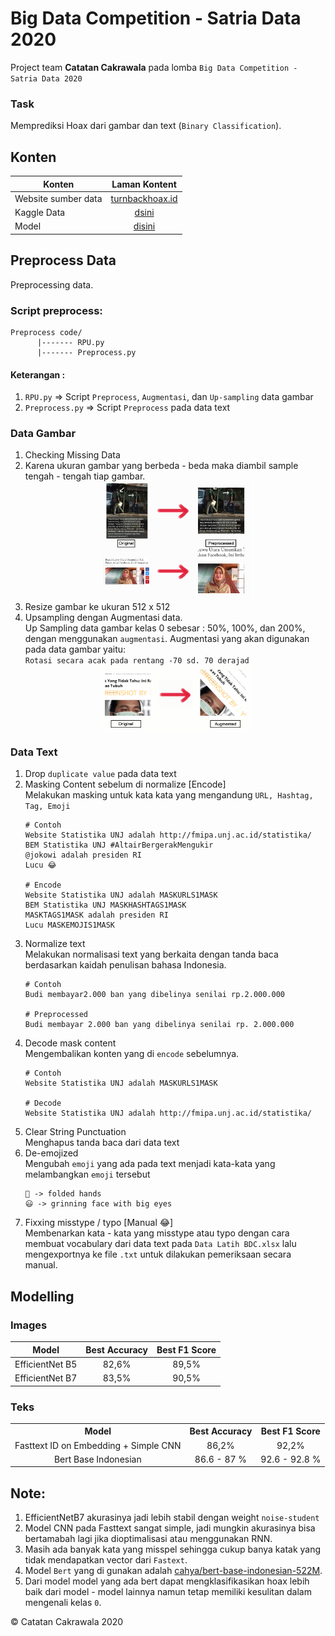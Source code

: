 # Big Data Competition - Satria Data 2020
Project team **Catatan Cakrawala** pada lomba `Big Data Competition - Satria Data 2020`
### Task
Memprediksi Hoax dari gambar dan text (`Binary Classification`).

## Konten
| Konten              | Laman Kontent |
|   -------------     |:-------------:| 
| Website sumber data | [turnbackhoax.id](http://turnbackhoax.id/)                  |
| Kaggle Data         | [dsini](https://www.kaggle.com/wahyusetianto/data-bdc)      |
| Model               | [disini](https://www.kaggle.com/pencarikebahagiaan/modelku) |

## Preprocess Data
Preprocessing data.
### Script preprocess:
```
Preprocess code/
      |------- RPU.py
      |------- Preprocess.py
```
#### Keterangan :
1. `RPU.py` => Script `Preprocess`, `Augmentasi`, dan `Up-sampling` data gambar
2. `Preprocess.py` => Script `Preprocess` pada data text

### Data Gambar
1. Checking Missing Data
1. Karena ukuran gambar yang berbeda - beda maka diambil sample tengah - tengah tiap gambar.<br>
    <img src = "Sample Images/1.jpg" alt = "prep 1" style="display: block; margin-left: auto; margin-right: auto; width: 50%;" />
1. Resize gambar ke ukuran 512 x 512<br>
1. Upsampling dengan Augmentasi data.<br>
Up Sampling data gambar kelas 0 sebesar : 50%, 100%, dan 200%, dengan menggunakan `augmentasi`. Augmentasi yang akan digunakan pada data gambar yaitu:<br>
`Rotasi secara acak pada rentang -70 sd. 70 derajad`<br>
    <img src = "Sample Images/2.png" alt = "prep 2" style="display: block; margin-left: auto; margin-right: auto; width: 50%;" />

### Data Text
1. Drop `duplicate value` pada data text
1. Masking Content sebelum di normalize [Encode]<br>
Melakukan masking untuk kata kata yang mengandung `URL, Hashtag, Tag, Emoji`
    ```
    # Contoh
    Website Statistika UNJ adalah http://fmipa.unj.ac.id/statistika/
    BEM Statistika UNJ #AltairBergerakMengukir
    @jokowi adalah presiden RI
    Lucu 😂

    # Encode
    Website Statistika UNJ adalah MASKURLS1MASK
    BEM Statistika UNJ MASKHASHTAGS1MASK
    MASKTAGS1MASK adalah presiden RI
    Lucu MASKEMOJIS1MASK
    ```
1. Normalize text<br>
Melakukan normalisasi text yang berkaita dengan tanda baca berdasarkan kaidah penulisan bahasa Indonesia.
    ```
    # Contoh
    Budi membayar2.000 ban yang dibelinya senilai rp.2.000.000

    # Preprocessed
    Budi membayar 2.000 ban yang dibelinya senilai rp. 2.000.000
    ```
1. Decode mask content<br>
Mengembalikan konten yang di `encode` sebelumnya.
    ```
    # Contoh
    Website Statistika UNJ adalah MASKURLS1MASK

    # Decode
    Website Statistika UNJ adalah http://fmipa.unj.ac.id/statistika/
    ```
1. Clear String Punctuation<br>
Menghapus tanda baca dari data text
1. De-emojized<br>
Mengubah `emoji` yang ada pada text menjadi kata-kata yang melambangkan `emoji` tersebut
    ```
    🙏 -> folded hands
    😃 -> grinning face with big eyes
    ```
1. Fixxing misstype / typo [Manual 😂]<br>
Membenarkan kata - kata yang misstype atau typo dengan cara membuat vocabulary dari data text pada `Data Latih BDC.xlsx` lalu mengexportnya ke file `.txt` untuk dilakukan pemeriksaan secara manual.

## Modelling
### Images
<table style="text-align: center;margin-left: auto;margin-right: auto;">
    <thead>
        <tr>
            <th>Model</th>
            <th>Best Accuracy</th>
            <th>Best F1 Score</th>
        </tr>
    </thead>
    <tbody>
        <tr>
            <td>EfficientNet B5</td>
            <td>82,6%</td>
            <td>89,5%</td>
        </tr>
        <tr>
            <td>EfficientNet B7</td>
            <td>83,5%</td>
            <td>90,5%</td>
        </tr>
    </tbody>
</table>

### Teks
<table style="text-align: center;margin-left: auto;margin-right: auto;">
    <tr>
        <th>Model</th>
        <th>Best Accuracy</th>
        <th>Best F1 Score</th>
    </tr>
    <tr>
        <td>Fasttext ID on Embedding + Simple CNN</td>
        <td> 86,2% </td>
        <td> 92,2% </td>
    </tr>
    <tr>
        <td>Bert Base Indonesian </td>
        <td> 86.6 - 87 % </td>
        <td> 92.6 - 92.8 % </td>
    </tr>
</table>

## Note:
1. EfficientNetB7 akurasinya jadi lebih stabil dengan weight `noise-student`
1. Model CNN pada Fasttext sangat simple, jadi mungkin akurasinya bisa bertamabah lagi jika dioptimalisasi atau menggunakan RNN.
1. Masih ada banyak kata yang misspel sehingga cukup banya katak yang tidak mendapatkan vector dari `Fastext`.
1. Model `Bert` yang di gunakan adalah [cahya/bert-base-indonesian-522M](https://huggingface.co/cahya/bert-base-indonesian-522M).
1. Dari model model yang ada bert dapat mengklasifikasikan hoax lebih baik dari model - model lainnya namun tetap memiliki kesulitan dalam mengenali kelas `0`.

 © Catatan Cakrawala 2020